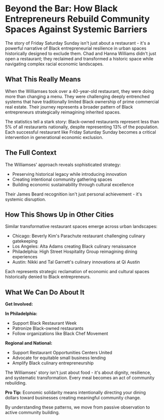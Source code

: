 # Beyond the Bar: How Black Entrepreneurs Rebuild Community Spaces Against Systemic Barriers

The story of Friday Saturday Sunday isn't just about a restaurant - it's a powerful narrative of Black entrepreneurial resilience in urban spaces historically designed to exclude them. Chad and Hanna Williams didn't just open a restaurant; they reclaimed and transformed a historic space while navigating complex racial economic landscapes.

## What This Really Means

When the Williamses took over a 40-year-old restaurant, they were doing more than changing a menu. They were challenging deeply entrenched systems that have traditionally limited Black ownership of prime commercial real estate. Their journey represents a broader pattern of Black entrepreneurs strategically reimagining inherited spaces.

The statistics tell a stark story: Black-owned restaurants represent less than 5% of all restaurants nationally, despite representing 13% of the population. Each successful restaurant like Friday Saturday Sunday becomes a critical intervention in generational economic exclusion.

## The Full Context

The Williamses' approach reveals sophisticated strategy:
- Preserving historical legacy while introducing innovation
- Creating intentional community gathering spaces
- Building economic sustainability through cultural excellence

Their James Beard recognition isn't just personal achievement - it's systemic disruption.

## How This Shows Up in Other Cities

Similar transformative restaurant spaces emerge across urban landscapes:
- Chicago: Beverly Kim's Parachute restaurant challenging culinary gatekeeping
- Los Angeles: Alta Adams creating Black culinary renaissance
- Philadelphia: High Street Hospitality Group reimagining dining experiences
- Austin: Nikki and Tal Garnett's culinary innovations at Qi Austin

Each represents strategic reclamation of economic and cultural spaces historically denied to Black entrepreneurs.

## What We Can Do About It

**Get Involved:**

**In Philadelphia:**
- Support Black Restaurant Week
- Patronize Black-owned restaurants
- Follow organizations like Black Chef Movement

**Regional and National:**
- Support Restaurant Opportunities Centers United
- Advocate for equitable small business lending
- Amplify Black culinary entrepreneurship

The Williamses' story isn't just about food - it's about dignity, resilience, and systematic transformation. Every meal becomes an act of community rebuilding.

**Pro Tip:** Economic solidarity means intentionally directing your dining dollars toward businesses creating meaningful community change.

By understanding these patterns, we move from passive observation to active community building.